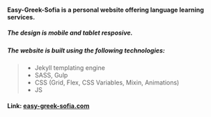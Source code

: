 #### Easy-Greek-Sofia is a personal website offering language learning services.

##### The design is mobile and tablet resposive.

##### The website is built using the following technologies:

> - Jekyll templating engine
> - SASS, Gulp
> - CSS (Grid, Flex, CSS Variables, Mixin, Animations)
> - JS

#### Link: [easy-greek-sofia.com](easy-greek-sofia.com)
